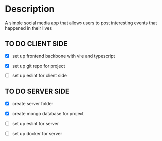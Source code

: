 
# Description

A simple social media app that allows users to post interesting events that happened in their lives
 
 
 ##  TO DO CLIENT SIDE
 - [x] set up frontend backbone with vite and typescript
 - [x] set up git repo for project
 - [ ] set up eslint for client side


## TO DO SERVER SIDE
- [x] create server folder
- [x] create mongo database for project
- [ ] set up eslint for server
- [ ] set up docker for server


